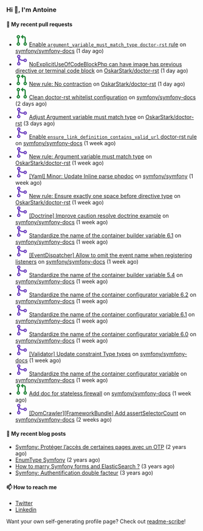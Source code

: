 ### Hi 👋, I'm Antoine

#### 👷 My recent pull requests

- ![](./assets/pr-open.svg) [Enable `argument_variable_must_match_type doctor-rst` rule](https://github.com/symfony/symfony-docs/pull/17751) on [symfony/symfony-docs](https://github.com/symfony/symfony-docs) (1 day ago)
- ![](./assets/pr-merged.svg) [NoExplicitUseOfCodeBlockPhp can have image has previous directive or terminal code block](https://github.com/OskarStark/doctor-rst/pull/1240) on [OskarStark/doctor-rst](https://github.com/OskarStark/doctor-rst) (1 day ago)
- ![](./assets/pr-open.svg) [New rule: No contraction](https://github.com/OskarStark/doctor-rst/pull/1239) on [OskarStark/doctor-rst](https://github.com/OskarStark/doctor-rst) (1 day ago)
- ![](./assets/pr-open.svg) [Clean doctor-rst whitelist configuration](https://github.com/symfony/symfony-docs/pull/17744) on [symfony/symfony-docs](https://github.com/symfony/symfony-docs) (2 days ago)
- ![](./assets/pr-merged.svg) [Adjust Argument variable must match type](https://github.com/OskarStark/doctor-rst/pull/1237) on [OskarStark/doctor-rst](https://github.com/OskarStark/doctor-rst) (3 days ago)
- ![](./assets/pr-merged.svg) [Enable `ensure_link_definition_contains_valid_url` doctor-rst rule](https://github.com/symfony/symfony-docs/pull/17702) on [symfony/symfony-docs](https://github.com/symfony/symfony-docs) (1 week ago)
- ![](./assets/pr-merged.svg) [New rule: Argument variable must match type](https://github.com/OskarStark/doctor-rst/pull/1233) on [OskarStark/doctor-rst](https://github.com/OskarStark/doctor-rst) (1 week ago)
- ![](./assets/pr-merged.svg) [[Yaml] Minor: Update Inline parse phpdoc](https://github.com/symfony/symfony/pull/48932) on [symfony/symfony](https://github.com/symfony/symfony) (1 week ago)
- ![](./assets/pr-merged.svg) [New rule: Ensure exactly one space before directive type](https://github.com/OskarStark/doctor-rst/pull/1231) on [OskarStark/doctor-rst](https://github.com/OskarStark/doctor-rst) (1 week ago)
- ![](./assets/pr-merged.svg) [[Doctrine] Improve caution resolve doctrine example](https://github.com/symfony/symfony-docs/pull/17689) on [symfony/symfony-docs](https://github.com/symfony/symfony-docs) (1 week ago)
- ![](./assets/pr-merged.svg) [Standardize the name of the container builder variable 6.1](https://github.com/symfony/symfony-docs/pull/17687) on [symfony/symfony-docs](https://github.com/symfony/symfony-docs) (1 week ago)
- ![](./assets/pr-merged.svg) [[EventDispatcher] Allow to omit the event name when registering listeners](https://github.com/symfony/symfony-docs/pull/17685) on [symfony/symfony-docs](https://github.com/symfony/symfony-docs) (1 week ago)
- ![](./assets/pr-merged.svg) [Standardize the name of the container builder variable 5.4](https://github.com/symfony/symfony-docs/pull/17683) on [symfony/symfony-docs](https://github.com/symfony/symfony-docs) (1 week ago)
- ![](./assets/pr-merged.svg) [Standardize the name of the container configurator variable 6.2](https://github.com/symfony/symfony-docs/pull/17682) on [symfony/symfony-docs](https://github.com/symfony/symfony-docs) (1 week ago)
- ![](./assets/pr-merged.svg) [Standardize the name of the container configurator variable 6.1](https://github.com/symfony/symfony-docs/pull/17679) on [symfony/symfony-docs](https://github.com/symfony/symfony-docs) (1 week ago)
- ![](./assets/pr-merged.svg) [Standardize the name of the container configurator variable 6.0](https://github.com/symfony/symfony-docs/pull/17678) on [symfony/symfony-docs](https://github.com/symfony/symfony-docs) (1 week ago)
- ![](./assets/pr-merged.svg) [[Validator] Update constraint Type types](https://github.com/symfony/symfony-docs/pull/17677) on [symfony/symfony-docs](https://github.com/symfony/symfony-docs) (1 week ago)
- ![](./assets/pr-merged.svg) [Standardize the name of the container configurator variable](https://github.com/symfony/symfony-docs/pull/17664) on [symfony/symfony-docs](https://github.com/symfony/symfony-docs) (1 week ago)
- ![](./assets/pr-open.svg) [Add doc for stateless firewall](https://github.com/symfony/symfony-docs/pull/17648) on [symfony/symfony-docs](https://github.com/symfony/symfony-docs) (1 week ago)
- ![](./assets/pr-merged.svg) [[DomCrawler][FrameworkBundle] Add assertSelectorCount](https://github.com/symfony/symfony-docs/pull/17640) on [symfony/symfony-docs](https://github.com/symfony/symfony-docs) (2 weeks ago)


#### 📜 My recent blog posts

- [Symfony: Protéger l’accès de certaines pages avec un OTP](https://alamirault.medium.com/symfony-prot%C3%A9ger-lacc%C3%A8s-de-certaines-pages-avec-un-otp-4d72458e3d08?source=rss-cebacd5f419e------2) (2 years ago)
- [EnumType Symfony](https://alamirault.medium.com/enumtype-symfony-cf7dc32ca2f2?source=rss-cebacd5f419e------2) (2 years ago)
- [How to marry Symfony forms and ElasticSearch ?](https://alamirault.medium.com/how-to-marry-symfony-forms-and-elasticsearch-24a9ccefa185?source=rss-cebacd5f419e------2) (3 years ago)
- [Symfony: Authentification double facteur](https://alamirault.medium.com/symfony-authentification-double-facteur-a2be5d405420?source=rss-cebacd5f419e------2) (3 years ago)

#### 📫 How to reach me

- [Twitter](https://twitter.com/a_lamirault)
- [Linkedin](https://www.linkedin.com/in/antoine-lamirault-9a9a9a107/)

Want your own self-generating profile page? Check out [readme-scribe](https://github.com/muesli/readme-scribe)!
